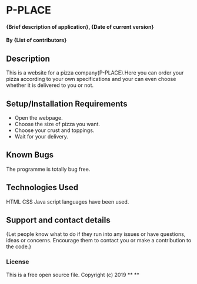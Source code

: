 # P-PLACE
#### {Brief description of application}, {Date of current version}
#### By **{List of contributors}**
## Description
This is a website for a pizza company(P-PLACE).Here you can order your pizza according to your own specifications and your can even choose whether it is delivered to you or not.
## Setup/Installation Requirements
* Open the webpage.
* Choose the size of pizza you want.
* Choose your crust and toppings.
* Wait for your delivery.
## Known Bugs
The programme is totally bug free.                                             
## Technologies Used
HTML 
CSS 
Java script languages have been used.
## Support and contact details
{Let people know what to do if they run into any issues or have questions, ideas or concerns.  Encourage them to contact you or make a contribution to the code.}
### License
This is a free open source file.
Copyright (c) 2019 ** **